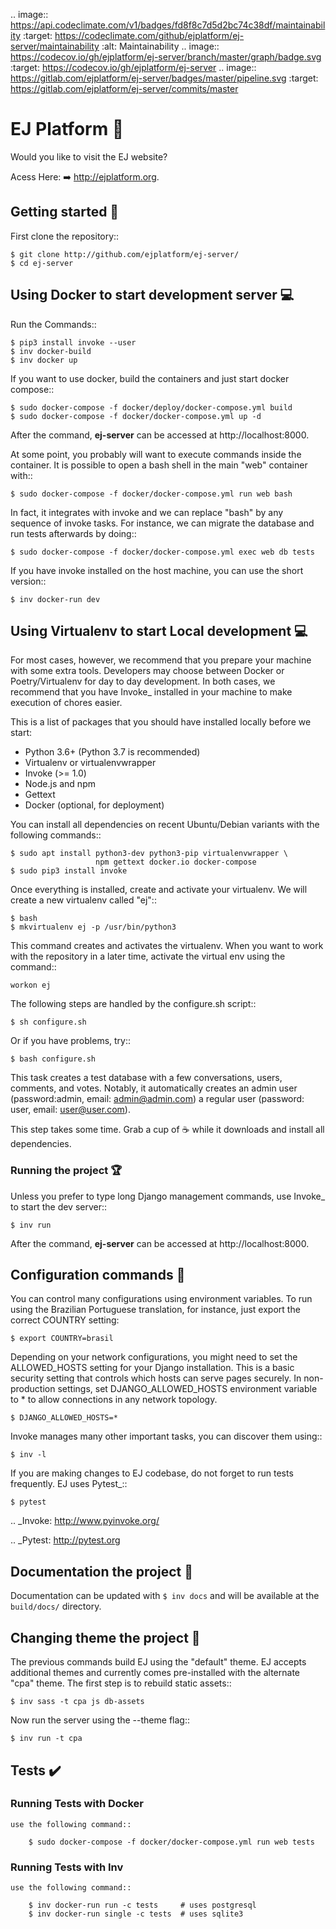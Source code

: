.. image:: https://api.codeclimate.com/v1/badges/fd8f8c7d5d2bc74c38df/maintainability
   :target: https://codeclimate.com/github/ejplatform/ej-server/maintainability
   :alt: Maintainability
.. image:: https://codecov.io/gh/ejplatform/ej-server/branch/master/graph/badge.svg
  :target: https://codecov.io/gh/ejplatform/ej-server
.. image:: https://gitlab.com/ejplatform/ej-server/badges/master/pipeline.svg
    :target: https://gitlab.com/ejplatform/ej-server/commits/master



# EJ Platform  :speech_balloon:

Would you like to visit the EJ website?

Acess Here: :arrow_right: http://ejplatform.org.



## Getting started :runner:


First clone the repository::

    $ git clone http://github.com/ejplatform/ej-server/
    $ cd ej-server


## Using Docker to start development server :computer:

Run the Commands::

    $ pip3 install invoke --user
    $ inv docker-build
    $ inv docker up

If you want to use docker, build the containers and just start docker compose::

    $ sudo docker-compose -f docker/deploy/docker-compose.yml build
    $ sudo docker-compose -f docker/docker-compose.yml up -d

After the command, **ej-server** can be accessed at http://localhost:8000.

At some point, you probably will want to execute commands inside the container.
It is possible to open a bash shell in the main "web" container with::

    $ sudo docker-compose -f docker/docker-compose.yml run web bash


In fact, it integrates with invoke and we can replace "bash" by any sequence of
invoke tasks. For instance, we can migrate the database and run tests
afterwards by doing::

    $ sudo docker-compose -f docker/docker-compose.yml exec web db tests

If you have invoke installed on the host machine, you can use the short
version::

    $ inv docker-run dev


## Using Virtualenv to start Local development :computer:


For most cases, however, we recommend that you prepare your machine with some
extra tools. Developers may choose between Docker or Poetry/Virtualenv for day to day
development. In both cases, we recommend that you have Invoke_ installed
in your machine to make execution of chores easier.

This is a list of packages that you should have installed locally before we
start:

- Python 3.6+ (Python 3.7 is recommended)
- Virtualenv or virtualenvwrapper
- Invoke (>= 1.0)
- Node.js and npm
- Gettext
- Docker (optional, for deployment)

You can install all dependencies on recent Ubuntu/Debian variants with the
following commands::

    $ sudo apt install python3-dev python3-pip virtualenvwrapper \
                       npm gettext docker.io docker-compose
    $ sudo pip3 install invoke

Once everything is installed, create and activate your virtualenv. We will create
a new virtualenv called "ej"::

    $ bash
    $ mkvirtualenv ej -p /usr/bin/python3

This command creates and activates the virtualenv. When you want to work with the
repository in a later time, activate the virtual env using the command::

    workon ej

The following steps are handled by the configure.sh script::

    $ sh configure.sh

Or if you have problems, try::

    $ bash configure.sh

This task creates a test database with a few conversations, users, comments, and
votes. Notably, it automatically creates an admin user 
(password:admin, email: admin@admin.com) a regular user (password: user, email: user@user.com).

This step takes some time. Grab a cup of :coffee: while it downloads and install
all dependencies. 


### Running the project :trophy:

Unless you prefer to type long Django management commands, use Invoke_ to start
the dev server::

    $ inv run

After the command, **ej-server** can be accessed at http://localhost:8000.



## Configuration commands :wrench:


You can control many configurations using environment variables. To run using
the Brazilian Portuguese translation, for instance, just export the correct
COUNTRY setting:

    $ export COUNTRY=brasil

Depending on your network configurations, you might need to set the ALLOWED_HOSTS
setting for your Django installation. This is a basic security setting that
controls which hosts can serve pages securely. In non-production settings, set
DJANGO_ALLOWED_HOSTS environment variable to * to allow connections in any
network topology.

    $ DJANGO_ALLOWED_HOSTS=*

Invoke manages many other important tasks, you can discover them using::

    $ inv -l

If you are making changes to EJ codebase, do not forget to run tests frequently.
EJ uses Pytest_::

    $ pytest

.. _Invoke: http://www.pyinvoke.org/

.. _Pytest: http://pytest.org


## Documentation the project :file_folder:


Documentation can be updated with `$ inv docs` and will be available at the
`build/docs/` directory.


## Changing theme the project :art:


The previous commands build EJ using the "default" theme. EJ accepts additional
themes and currently comes pre-installed with the alternate "cpa" theme. The
first step is to rebuild static assets::

    $ inv sass -t cpa js db-assets

Now run the server using the --theme flag::

    $ inv run -t cpa


## Tests :heavy_check_mark:


### Running Tests with Docker


    use the following command::

        $ sudo docker-compose -f docker/docker-compose.yml run web tests


### Running Tests with Inv


    use the following command::

        $ inv docker-run run -c tests     # uses postgresql
        $ inv docker-run single -c tests  # uses sqlite3

